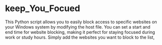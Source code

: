 # keep_You_Focued
This Python script allows you to easily block access to specific websites on your Windows system by modifying the host file. You can set a start and end time for website blocking, making it perfect for staying focused during work or study hours. Simply add the websites you want to block to the list,
